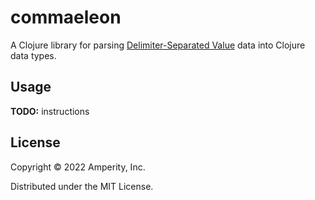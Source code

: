 commaeleon
==========

A Clojure library for parsing [Delimiter-Separated Value](https://en.wikipedia.org/wiki/Delimiter-separated_values)
data into Clojure data types.


## Usage

**TODO:** instructions


## License

Copyright © 2022 Amperity, Inc.

Distributed under the MIT License.
